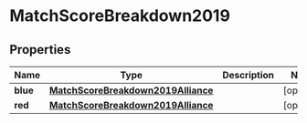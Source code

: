 

# MatchScoreBreakdown2019

## Properties

Name | Type | Description | Notes
------------ | ------------- | ------------- | -------------
**blue** | [**MatchScoreBreakdown2019Alliance**](MatchScoreBreakdown2019Alliance.md) |  |  [optional]
**red** | [**MatchScoreBreakdown2019Alliance**](MatchScoreBreakdown2019Alliance.md) |  |  [optional]



